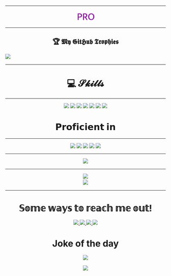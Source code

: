 <hr>
<p align="center">
&nbsp;<img src ="https://raw.githubusercontent.com/acervenky/animated-github-badges/master/assets/pro.gif" height="40px" width="55px" align="center"></img>
</p>
<hr>
<h2 align="center">🏆 𝕸𝖞 𝕲𝖎𝖙𝕳𝖚𝖇 𝕿𝖗𝖔𝖕𝖍𝖎𝖊𝖘</h2>
<img src="https://github-profile-trophy.vercel.app/?username=akashrajput25&theme=dracula" width="980" />
<hr>
<h1 align="center">💻 𝓢𝓴𝓲𝓵𝓵𝓼</h2> 
<hr>
<p align="center">
 
<img src="https://img.shields.io/badge/Editor-Visual_Studio_Code-informational?style=flat&logo=visual-studio-code&logoColor=3BB9FF&color=3090C7">
<img src="https://img.shields.io/badge/Program-Python-informational?style=flat&logo=python&logoColor=bafc03&color=03dbfc">
<img src="https://img.shields.io/badge/Program-JavaScript-informational?style=flat&logo=javascript&logoColor=bafc03&color=ad03fc">
<img src="https://img.shields.io/badge/Program-Java-informational?style=flat&logo=java&logoColor=bafc03&color=fc0377">
<img src="https://img.shields.io/badge/Program-C-informational?style=flat&logo=C&logoColor=bafc03&color=fc6f03">
<img src="https://img.shields.io/badge/Web-HTML5-informational?style=flat&logo=HTML5&logoColor=DC143C&color=DC143C">
<img src="https://img.shields.io/badge/Web-CSS3-informational?style=flat&logo=CSS3&logoColor=bafc03&color=fc6f03">

</p>
<h1 align="center">𝗣𝗿𝗼𝗳𝗶𝗰𝗶𝗲𝗻𝘁 𝗶𝗻</h2> 
<hr>
<!-- TODO: Make technologies links takes you to repositories -->
<p align="center">
<img src="https://img.shields.io/badge/-Python-61DBFB?style=for-the-badge&labelColor=black&logo=python&logoColor=61DBFB">
<img src="https://img.shields.io/badge/-Java-F0DB4F?style=for-the-badge&labelColor=black&logo=java&logoColor=F0DB4F">
<img src="https://img.shields.io/badge/-C-007acc?style=for-the-badge&labelColor=black&logo=c&logoColor=007acc">
<img src="https://img.shields.io/badge/-HTML5-c0c0c0?style=for-the-badge&labelColor=black&logo=HTML5&logoColor=c0c0c0">
<img src="https://img.shields.io/badge/-CSS3-0fffff?style=for-the-badge&labelColor=black&logo=css3&logoColor=0fffff">
</p>
<hr>
 
<p align="center">
<img src="https://gpvc.arturio.dev/akashrajput25">
</p>
<hr>
<p align="center">
  <img src="https://github-readme-stats.vercel.app/api?username=akashrajput25&show_icons=true&card_width=240&bg_color=90,cccccc,ffffff">
 <br>
  <img src="https://github-readme-stats.vercel.app/api/top-langs/?username=akashrajput25&layout=compact&card_width=300&card_height=150&bg_color=90,cccccc,ffffff">
</p>
<hr>

<h1 align="center"> 𝕊𝕠𝕞𝕖 𝕨𝕒𝕪𝕤 𝕥𝕠 𝕣𝕖𝕒𝕔𝕙 𝕞𝕖 𝕠𝕦𝕥! </h2>
<p align="center">
<a href="https://twitter.com/Akashku45066941"><img src="https://img.shields.io/badge/-@Akash_Rajput-1ca0f1?style=flat&labelColor=1ca0f1&logo=twitter&logoColor=white&link=https://twitter.com/Akashku45066941">
</a>
<a href="https://www.linkedin.com/in/akashkumarsingh001/">
<img src="https://img.shields.io/badge/-Akash_Kumar_Singh-0000d8?style=flat&labelColor=0000d8&logo=linkedin&logoColor=white"> 
</a>
<a href="https://instagram.com/a.kash.raj.put">
<img src="https://img.shields.io/badge/-@a.kash.raj.put-e84393?style=flat&labelColor=e84393&logo=instagram&logoColor=white"> 
</a>
<a href="mailto:akash250799@gmail.com">
<img src="https://img.shields.io/badge/-Akash_Kumar_Singh-c0392b?style=flat&labelColor=c0392b&logo=gmail&logoColor=white">
</a>
</p>
<h1 align="center">Joke of the day</h2>
<p align="center"><img src="https://readme-jokes.vercel.app/api"/></p>
<p align="center"><img src="https://encrypted-tbn0.gstatic.com/images?q=tbn%3AANd9GcTMkPGUjMNZfDVumPbOEBWeMZonDJDdJ74wrA&usqp=CAU"/></p>
